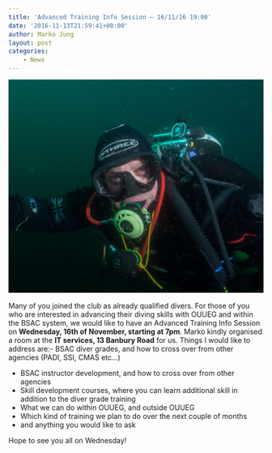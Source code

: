 ```yaml
---
title: 'Advanced Training Info Session – 16/11/16 19:00'
date: '2016-11-13T21:59:41+00:00'
author: Marko Jung
layout: post
categories:
    - News
---
```


![](/assets/images/Tom-twinset-safetystop-3.jpg)

Many of you joined the club as already qualified divers. For those of you who are interested in advancing their diving skills with OUUEG and within the BSAC system, we would like to have an Advanced Training Info Session on **Wednesday, 16th of November, starting at 7pm**. Marko kindly organised a room at the **IT services, 13 Banbury Road** for us. Things I would like to address are:- BSAC diver grades, and how to cross over from other agencies (PADI, SSI, CMAS etc…)
- BSAC instructor development, and how to cross over from other agencies
- Skill development courses, where you can learn additional skill in addition to the diver grade training
- What we can do within OUUEG, and outside OUUEG
- Which kind of training we plan to do over the next couple of months
- and anything you would like to ask

Hope to see you all on Wednesday!
